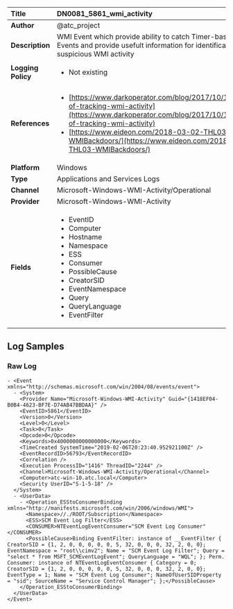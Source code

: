 | Title              | DN0081_5861_wmi_activity       |
|:-------------------|:------------------|
| **Author**         | @atc_project        |
| **Description**    | WMI Event which provide ability to catch Timer-based WMI Events and provide  usefult information for identification of suspicious WMI activity |
| **Logging Policy** | <ul><li> Not existing </li></ul> |
| **References**     | <ul><li>[https://www.darkoperator.com/blog/2017/10/14/basics-of-tracking-wmi-activity](https://www.darkoperator.com/blog/2017/10/14/basics-of-tracking-wmi-activity)</li><li>[https://www.eideon.com/2018-03-02-THL03-WMIBackdoors/](https://www.eideon.com/2018-03-02-THL03-WMIBackdoors/)</li></ul> |
| **Platform**       | Windows    |
| **Type**           | Applications and Services Logs        |
| **Channel**        | Microsoft-Windows-WMI-Activity/Operational     |
| **Provider**       | Microsoft-Windows-WMI-Activity    |
| **Fields**         | <ul><li>EventID</li><li>Computer</li><li>Hostname</li><li>Namespace</li><li>ESS</li><li>Consumer</li><li>PossibleCause</li><li>CreatorSID</li><li>EventNamespace</li><li>Query</li><li>QueryLanguage</li><li>EventFilter</li></ul> |


## Log Samples

### Raw Log

```
- <Event xmlns="http://schemas.microsoft.com/win/2004/08/events/event">
  - <System>
    <Provider Name="Microsoft-Windows-WMI-Activity" Guid="{1418EF04-B0B4-4623-BF7E-D74AB47BBDAA}" /> 
    <EventID>5861</EventID> 
    <Version>0</Version> 
    <Level>0</Level> 
    <Task>0</Task> 
    <Opcode>0</Opcode> 
    <Keywords>0x4000000000000000</Keywords> 
    <TimeCreated SystemTime="2019-02-06T20:23:40.952921100Z" /> 
    <EventRecordID>56793</EventRecordID> 
    <Correlation /> 
    <Execution ProcessID="1416" ThreadID="2244" /> 
    <Channel>Microsoft-Windows-WMI-Activity/Operational</Channel> 
    <Computer>atc-win-10.atc.local</Computer> 
    <Security UserID="S-1-5-18" /> 
  </System>
  - <UserData>
    - <Operation_ESStoConsumerBinding xmlns="http://manifests.microsoft.com/win/2006/windows/WMI">
      <Namespace>//./ROOT/Subscription</Namespace> 
      <ESS>SCM Event Log Filter</ESS> 
      <CONSUMER>NTEventLogEventConsumer="SCM Event Log Consumer"</CONSUMER> 
      <PossibleCause>Binding EventFilter: instance of __EventFilter { CreatorSID = {1, 2, 0, 0, 0, 0, 0, 5, 32, 0, 0, 0, 32, 2, 0, 0}; EventNamespace = "root\\cimv2"; Name = "SCM Event Log Filter"; Query = "select * from MSFT_SCMEventLogEvent"; QueryLanguage = "WQL"; }; Perm. Consumer: instance of NTEventLogEventConsumer { Category = 0; CreatorSID = {1, 2, 0, 0, 0, 0, 0, 5, 32, 0, 0, 0, 32, 2, 0, 0}; EventType = 1; Name = "SCM Event Log Consumer"; NameOfUserSIDProperty = "sid"; SourceName = "Service Control Manager"; };</PossibleCause> 
    </Operation_ESStoConsumerBinding>
  </UserData>
</Event>

```




